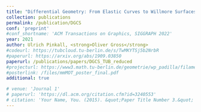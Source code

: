 ```yaml
---
title: "Differential Geometry: From Elastic Curves to Willmore Surfaces"
collection: publications
permalink: /publication/DGCS
conf: 'preprint'
#conf_shortname: 'ACM Transactions on Graphics, SIGGRAPH 2022'
year: 2021
author: Ulrich Pinkall, <strong>Oliver Gross</strong>
#codeurl: https://tubcloud.tu-berlin.de/s/TwMKYTSj5b2NrbR
#paperurl: https://arxiv.org/abs/1909.03850
paperurl: /publications/papers/DGCS_TUB_reduced
#projecturl: https://www3.math.tu-berlin.de/geometrie/wp_padilla/filament-based-plasma/
#posterlink: /files/mmMOT_poster_final.pdf
additional: true

# venue: 'Journal 1'
# paperurl: 'https://dl.acm.org/citation.cfm?id=3240553'
# citation: 'Your Name, You. (2015). &quot;Paper Title Number 3.&quot; <i>Journal 1</i>. 1(3).'
---
```

